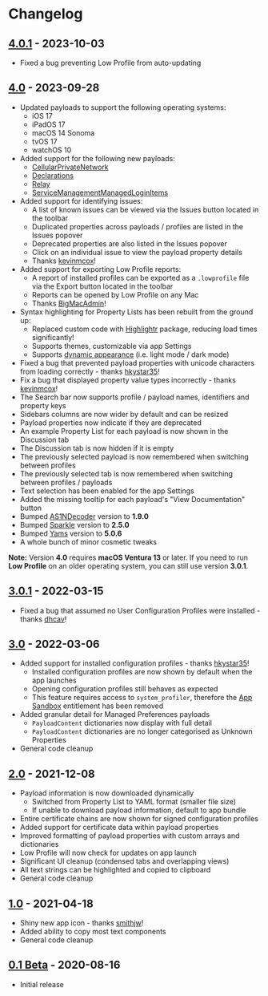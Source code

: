# Changelog

## [4.0.1](https://github.com/ninxsoft/LowProfile/releases/tag/v4.0.1) - 2023-10-03

- Fixed a bug preventing Low Profile from auto-updating

## [4.0](https://github.com/ninxsoft/LowProfile/releases/tag/v4.0) - 2023-09-28

- Updated payloads to support the following operating systems:
  - iOS 17
  - iPadOS 17
  - macOS 14 Sonoma
  - tvOS 17
  - watchOS 10
- Added support for the following new payloads:
  - [CellularPrivateNetwork](https://developer.apple.com/documentation/devicemanagement/cellularprivatenetwork)
  - [Declarations](https://developer.apple.com/documentation/devicemanagement/declarations-t8t)
  - [Relay](https://developer.apple.com/documentation/devicemanagement/relay)
  - [ServiceManagementManagedLoginItems](https://developer.apple.com/documentation/devicemanagement/servicemanagementmanagedloginitems)
- Added support for identifying issues:
  - A list of known issues can be viewed via the Issues button located in the toolbar
  - Duplicated properties across payloads / profiles are listed in the Issues popover
  - Deprecated properties are also listed in the Issues popover
  - Click on an individual issue to view the payload property details
  - Thanks [kevinmcox](https://github.com/kevinmcox)!
- Added support for exporting Low Profile reports:
  - A report of installed profiles can be exported as a `.lowprofile` file via the Export button located in the toolbar
  - Reports can be opened by Low Profile on any Mac
  - Thanks [BigMacAdmin](https://github.com/BigMacAdmin)!
- Syntax highlighting for Property Lists has been rebuilt from the ground up:
  - Replaced custom code with [Highlightr](https://github.com/raspu/Highlightr) package, reducing load times significantly!
  - Supports themes, customizable via app Settings
  - Supports [dynamic appearance](https://support.apple.com/en-us/HT208976) (i.e. light mode / dark mode)
- Fixed a bug that prevented payload properties with unicode characters from loading correctly - thanks [hkystar35](https://github.com/hkystar35)!
- Fix a bug that displayed property value types incorrectly - thanks [kevinmcox](https://github.com/kevinmcox)!
- The Search bar now supports profile / payload names, identifiers and property keys
- Sidebars columns are now wider by default and can be resized
- Payload properties now indicate if they are deprecated
- An example Property List for each payload is now shown in the Discussion tab
- The Discussion tab is now hidden if it is empty
- The previously selected payload is now remembered when switching between profiles
- The previously selected tab is now remembered when switching between profiles / payloads
- Text selection has been enabled for the app Settings
- Added the missing tooltip for each payload's "View Documentation" button
- Bumped [AS1NDecoder](https://github.com/filom/ASN1Decoder) version to **1.9.0**
- Bumped [Sparkle](https://github.com/sparkle-project/Sparkle) version to **2.5.0**
- Bumped [Yams](https://github.com/jpsim/Yams) version to **5.0.6**
- A whole bunch of minor cosmetic tweaks

**Note:** Version **4.0** requires **macOS Ventura 13** or later. If you need to run **Low Profile** on an older operating system, you can still use version **3.0.1**.

## [3.0.1](https://github.com/ninxsoft/LowProfile/releases/tag/v3.0.1) - 2022-03-15

- Fixed a bug that assumed no User Configuration Profiles were installed - thanks [dhcav](https://github.com/dhcav)!

## [3.0](https://github.com/ninxsoft/LowProfile/releases/tag/v3.0) - 2022-03-06

- Added support for installed configuration profiles - thanks [hkystar35](https://github.com/hkystar35)!
  - Installed configuration profiles are now shown by default when the app launches
  - Opening configuration profiles still behaves as expected
  - This feature requires access to `system_profiler`, therefore the [App Sandbox](https://developer.apple.com/documentation/security/app_sandbox) entitlement has been removed
- Added granular detail for Managed Preferences payloads
  - `PayloadContent` dictionaries now display with full detail
  - `PayloadContent` dictionaries are no longer categorised as Unknown Properties
- General code cleanup

## [2.0](https://github.com/ninxsoft/LowProfile/releases/tag/v2.0) - 2021-12-08

- Payload information is now downloaded dynamically
  - Switched from Property List to YAML format (smaller file size)
  - If unable to download payload information, default to app bundle
- Entire certificate chains are now shown for signed configuration profiles
- Added support for certificate data within payload properties
- Improved formatting of payload properties with custom arrays and dictionaries
- Low Profile will now check for updates on app launch
- Significant UI cleanup (condensed tabs and overlapping views)
- All text strings can be highlighted and copied to clipboard
- General code cleanup

## [1.0](https://github.com/ninxsoft/LowProfile/releases/tag/v1.0) - 2021-04-18

- Shiny new app icon - thanks [smithjw](https://github.com/smithjw)!
- Added ability to copy most text components
- General code cleanup

## [0.1 Beta](https://github.com/ninxsoft/LowProfile/releases/tag/v0.1) - 2020-08-16

- Initial release
